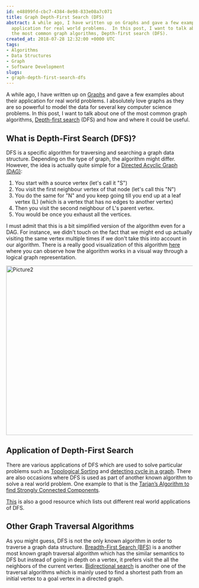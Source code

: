 ```yaml
---
id: e48899fd-cbc7-4384-8e98-833e08a7c071
title: Graph Depth-First Search (DFS)
abstract: A while ago, I have written up on Graphs and gave a few examples about their
  application for real world problems.  In this post, I want to talk about one of
  the most common graph algorithms, Depth-first search (DFS).
created_at: 2018-07-28 12:32:00 +0000 UTC
tags:
- Algorithms
- Data Structures
- Graph
- Software Development
slugs:
- graph-depth-first-search-dfs
---
```


<p>A while ago, I have written up on <a href="http://www.tugberkugurlu.com/archive/understanding-graphs-and-their-application-on-software-systems">Graphs</a> and gave a few examples about their application for real world problems. I absolutely love graphs as they are so powerful to model the data for several key computer science problems. In this post, I want to talk about one of the most common graph algorithms, <a href="https://en.wikipedia.org/wiki/Depth-first_search">Depth-first search</a> (DFS) and how and where it could be useful.</p> <h2>What is Depth-First Search (DFS)?</h2> <p>DFS is a specific algorithm for traversing and searching a graph data structure. Depending on the type of graph, the algorithm might differ. However, the idea is actually quite simple for a <a href="https://en.wikipedia.org/wiki/Directed_acyclic_graph">Directed Acyclic Graph (DAG)</a>: <ol> <li>You start with a source vertex (let's call it "S") <li>You visit the first neighbour vertex of that node (let's call this "N") <li>You do the same for "N" and you keep going till you end up at a leaf vertex (L) (which is a vertex that has no edges to another vertex) <li>Then you visit the second neighbour of L's parent vertex. <li>You would be once you exhaust all the vertices.</li></ol> <p>I must admit that this is a bit simplified version of the algorithm even for a DAG. For instance, we didn't touch on the fact that we might end up actually visiting the same vertex multiple times if we don't take this into account in our algorithm. There is a really good visualization of this algorithm <a href="https://www.cs.usfca.edu/~galles/visualization/DFS.html">here</a> where you can observe how the algorithm works in a visual way through a logical graph representation. <p><a href="https://tugberkugurlu.blob.core.windows.net/bloggyimages/0e5556cc-36ba-4ef8-abb8-2961a843348c.jpg"><img title="Picture2" style="border-top: 0px; border-right: 0px; background-image: none; border-bottom: 0px; padding-top: 0px; padding-left: 0px; border-left: 0px; display: inline; padding-right: 0px" border="0" alt="Picture2" src="https://tugberkugurlu.blob.core.windows.net/bloggyimages/bd09c753-df98-4276-bfbd-2f29007011c5.jpg" width="644" height="458"></a> <h2>Application of Depth-First Search</h2> <p>There are various applications of DFS which are used to solve particular problems such as <a href="https://en.wikipedia.org/wiki/Topological_sorting">Topological Sorting</a> and <a href="https://www.geeksforgeeks.org/detect-cycle-in-a-graph/">detecting cycle in a graph</a>. There are also occasions where DFS is used as part of another known algorithm to solve a real world problem. One example to that is the <a href="https://www.geeksforgeeks.org/tarjan-algorithm-find-strongly-connected-components/">Tarjan’s Algorithm to find Strongly Connected Components</a>. <p><a href="https://www.geeksforgeeks.org/applications-of-depth-first-search/">This</a> is also a good resource which lists out different real world applications of DFS. <h2>Other Graph Traversal Algorithms</h2> <p>As you might guess, DFS is not the only known algorithm in order to traverse a graph data structure. <a href="https://en.wikipedia.org/wiki/Breadth-first_search">Breadth</a><a href="https://en.wikipedia.org/wiki/Breadth-first_search">-First Search (BFS)</a> is a another most known graph traversal algorithm which has the similar semantics to DFS but instead of going in depth on a vertex, it prefers visit the all the neighbors of the current vertex. <a href="https://en.wikipedia.org/wiki/Bidirectional_search">Bidirectional search</a> is another one of the traversal algorithms which is mainly used to find a shortest path from an initial vertex to a goal vertex in a directed graph.    